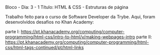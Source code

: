 Bloco - Dia: 3 - 1
Título: HTML & CSS - Estruturas de página

Trabalho feito para o curso de Software Developer da Trybe. Aqui, foram desenvolvidos desafios no Khan Academy:

parte I: https://pt.khanacademy.org/computing/computer-programming/html-css/intro-to-html/v/making-webpages-intro
parte II: https://pt.khanacademy.org/computing/computer-programming/html-css/html-tags-continued/pt/html-links
